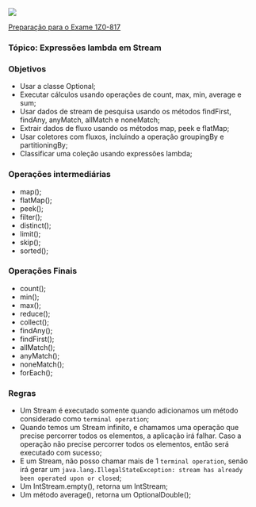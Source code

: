 ![](https://github.com/ocpjp-study/expressoes-lambda-em-streams/blob/main/ocpjp.png)

[Preparação para o Exame 1Z0-817](https://education.oracle.com/pt_BR/upgrade-ocp-java-6-7-8-to-java-se-11-developer/pexam_1Z0-817)

### Tópico: Expressões lambda em Stream
### Objetivos
- Usar a classe Optional;
- Executar cálculos usando operações de count, max, min, average e sum;
- Usar dados de stream de pesquisa usando os métodos findFirst, findAny, anyMatch, allMatch e noneMatch;
- Extrair dados de fluxo usando os métodos map, peek e flatMap;
- Usar coletores com fluxos, incluindo a operação groupingBy e partitioningBy;
- Classificar uma coleção usando expressões lambda;

### Operações intermediárias
- map();
- flatMap();
- peek();
- filter();
- distinct();
- limit();
- skip();
- sorted();

### Operações Finais
- count();
- min();
- max();
- reduce();
- collect();
- findAny();
- findFirst();
- allMatch();
- anyMatch();
- noneMatch();
- forEach();

### Regras
- Um Stream é executado somente quando adicionamos um método considerado como `terminal operation`; 
- Quando temos um Stream infinito, e chamamos uma operação que precise percorrer todos os elementos, a aplicação irá falhar. Caso a operação não precise percorrer todos os elementos, então será executado com sucesso;
- E um Stream, não posso chamar mais de 1 `terminal operation`, senão irá gerar um `java.lang.IllegalStateException: stream has already been operated upon or closed`;
- Um IntStream.empty(), retorna um IntStream;
- Um método average(), retorna um OptionalDouble();
